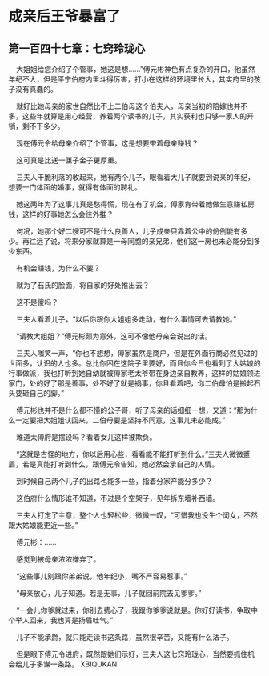 # 成亲后王爷暴富了 
 ## 第一百四十七章：七窍玲珑心
     大姐姐给您介绍了个管事，她这是想……”傅元彬神色有点复杂的开口，他虽然年纪不大，但是平宁伯府内里斗得厉害，打小在这样的环境里长大，其实府里的孩子没有真蠢的。

    就好比她母亲的家世自然比不上二伯母这个伯夫人，母亲当初的陪嫁也并不多，这些年就算是用心经营，养着两个读书的儿子，其实获利也只够一家人的开销，剩不下多少。

    现在傅元令给母亲介绍了个管事，这是想要带着母亲赚钱？

    这可真是比送一匣子金子更厚重。

    三夫人干脆利落的收起来，她有两个儿子，眼看着大儿子就要到说亲的年纪，想要一门体面的婚事，就得有体面的聘礼。

    她这两年为了这事儿真是愁得慌，现在有了机会，傅家肯带着她做生意赚私房钱，这样的好事她怎么会往外推？

    何况，她那个好二嫂可不是什么良善人，儿子成亲只靠着公中的份例能有多少。再往远了说，将来分家就算是一母同胞的亲兄弟，他们这一房也未必能分到多少东西。

    有机会赚钱，为什么不要？

    就为了石氏的脸面，将自家的好处推出去？

    这不是傻吗？

    三夫人看着儿子，“以后你跟你大姐姐多走动，有什么事情可去请教她。”

    “请教大姐姐？”傅元彬颇为意外，这可不像他母亲会说出的话。

    三夫人嗤笑一声，“你也不想想，傅家虽然是商户，但是在外面行商必然见过的世面多，认识的人也多。总比你困在这院子里要好，而且你今日也看到了大姑娘的行事做派，我也打听到她自幼就被傅家老太爷带在身边亲自教养，这样的姑娘领进家门，处的好了那是善事，处不好了就是祸事，你且看着吧，你二伯母怕是搬起石头要砸自己的脚。”

    傅元彬也并不是什么都不懂的公子哥，听了母亲的话细细一想，又道：“那为什么一定要把大姐姐认回来，二伯母要是坚持不同意，这事儿未必能成。”

    难道太傅府是摆设吗？看着女儿这样被欺负。

    “这就是古怪的地方，你以后用心些，看看能不能打听到什么。”三夫人微微蹙眉，若是真能打听到什么，跟傅元令告知，她必然会承自己的人情。

    到时候自己两个儿子的出路也能多一些，指着分家产能分多少？

    这伯府什么情形谁不知道，不过是个空架子，见年拆东墙补西墙。

    三夫人打定了主意，整个人也轻松些，微微一叹，“可惜我也没生个闺女，不然跟大姑娘能更近一些。”

    傅元彬：……

    感觉到被母亲浓浓嫌弃了。

    “这些事儿别跟你弟弟说，他年纪小，嘴不严容易惹事。”

    “母亲放心，儿子知道。若是无事，儿子就回前院去见爹爹。”

    “一会儿你爹就过来，你别去费心了，我跟你爹爹说就是。你好好读书，争取中个举人回来，我也算是扬眉吐气。”

    儿子不能承爵，就只能走读书这条路，虽然很辛苦，又能有什么法子。

    但是眼下傅元令进府，既然跟她们示好，三夫人这七窍玲珑心，当然要抓住机会给儿子多谋一条路。 
XBIQUKAN